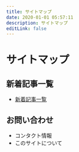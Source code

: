 ```yaml
---
title: サイトマップ
date: 2020-01-01 05:57:11
description: サイトマップ
editLink: false
---
```


# サイトマップ

## 新着記事一覧
* [新着記事一覧](/blogs/)

## お問い合わせ
* コンタクト情報
* このサイトについて


